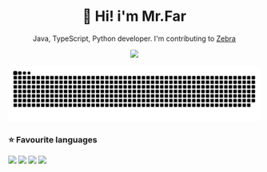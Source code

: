 <h1 align="center">👋 Hi! i'm Mr.Far</h1>

<p align="center">Java, TypeScript, Python developer. I'm contributing to <a href="https://github.com/zebra-inc">Zebra</a></p>
<p align="center">
  <a href="https://discord.gg/spuGQYqXZh"> <img src="https://img.shields.io/badge/Discord-black?style=for-the-badge&logo=Discord&logoColor=#7B68EE"> </a>
 <br>
</p>
<img src="https://raw.githubusercontent.com/Platane/snk/output/github-contribution-grid-snake.svg">


### ⭐️ Favourite languages
<a href="https://java.com"><img src="https://img.shields.io/badge/Java-black?style=for-the-badge&logo=CoffeeScript&logoColor=orange"></a> <a href="https://typescriptlang.org/"><img src="https://img.shields.io/badge/TypeScript-black?style=for-the-badge&logo=TypeScript&logoColor=blue"></a> <a href="https://python.org/"><img src="https://img.shields.io/badge/Python-black?style=for-the-badge&logo=Python&logoColor=yellow"></a> <a href="https://go.dev/"><img src="https://img.shields.io/badge/Go-black?style=for-the-badge&logo=Go&logoColor=blue"></a>

